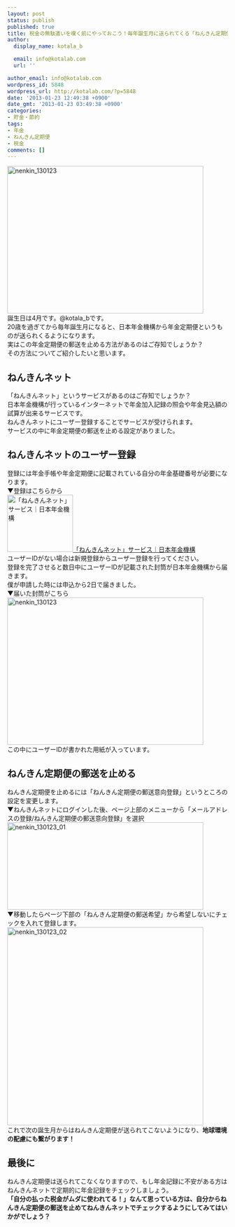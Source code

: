 ```yaml
---
layout: post
status: publish
published: true
title: 税金の無駄遣いを嘆く前にやっておこう！毎年誕生月に送られてくる「ねんきん定期便」の郵送を止める方法！
author:
  display_name: kotala_b

  email: info@kotalab.com
  url: ''

author_email: info@kotalab.com
wordpress_id: 5848
wordpress_url: http://kotalab.com/?p=5848
date: '2013-01-23 12:49:38 +0900'
date_gmt: '2013-01-23 03:49:38 +0900'
categories:
- 貯金・節約
tags:
- 年金
- ねんきん定期便
- 税金
comments: []
---
```

<p><a href="http://kotalab.com/wp-content/uploads/nenkin_130123.png" target="_blank"><img src="http://kotalab.com/wp-content/uploads/nenkin_130123-448x336.png" alt="nenkin_130123" width="448" height="336" class="alignnone size-large wp-image-5851" /></a><br />
誕生日は4月です。@kotala_bです。<br />
20歳を過ぎてから毎年誕生月になると、日本年金機構から年金定期便というものが送られくるようになります。<br />
実はこの年金定期便の郵送を止める方法があるのはご存知でしょうか？<br />
その方法についてご紹介したいと思います。<br />
<!--more--></p>
<h2>ねんきんネット</h2>
<p>「ねんきんネット」というサービスがあるのはご存知でしょうか？<br />
日本年金機構が行っているインターネットで年金加入記録の照会や年金見込額の試算が出来るサービスです。<br />
ねんきんネットにユーザー登録することでサービスが受けられます。<br />
サービスの中に年金定期便の郵送を止める設定がありました。</p>
<h2>ねんきんネットのユーザー登録</h2>
<p>登録には年金手帳や年金定期便に記載されている自分の年金基礎番号が必要になります。<br />
▼登録はこちらから<br />
<a href="http://www.nenkin.go.jp/n/www/n_net/" target="_blank"><img  class="alignleft" src="http://capture.heartrails.com/150x130?http://www.nenkin.go.jp/n/www/n_net/" alt="「ねんきんネット」サービス｜日本年金機構" width="150" height="130" /></a><a href="http://www.nenkin.go.jp/n/www/n_net/" target="_blank">「ねんきんネット」サービス｜日本年金機構</a><a href="http://b.hatena.ne.jp/entry/http://www.nenkin.go.jp/n/www/n_net/" target="_blank"><img border="0" src="http://b.hatena.ne.jp/entry/image/http://www.nenkin.go.jp/n/www/n_net/" alt="" /></a><br style="clear:both;" />ユーザーIDがない場合は新規登録からユーザー登録を行ってください。<br />
登録を完了させると数日中にユーザーIDが記載された封筒が日本年金機構から届きます。<br />
僕が申請した時には申込から2日で届きました。<br />
▼届いた封筒がこちら<br />
<a href="http://kotalab.com/wp-content/uploads/nenkin_130123.png" target="_blank"><img src="http://kotalab.com/wp-content/uploads/nenkin_130123-448x336.png" alt="nenkin_130123" width="448" height="336" class="alignnone size-large wp-image-5851" /></a><br />
この中にユーザーIDが書かれた用紙が入っています。</p>
<h2>ねんきん定期便の郵送を止める</h2>
<p>ねんきん定期便を止めるには「ねんきん定期便の郵送意向登録」というところの設定を変更します。<br />
▼ねんきんネットにログインした後、ページ上部のメニューから「メールアドレスの登録/ねんきん定期便の郵送意向登録」を選択<br />
<a href="http://kotalab.com/wp-content/uploads/nenkin_130123_01.jpg" target="_blank"><img src="http://kotalab.com/wp-content/uploads/nenkin_130123_01-448x199.jpg" alt="nenkin_130123_01" width="448" height="199" class="alignnone size-large wp-image-5849" /></a><br />
▼移動したらページ下部の「ねんきん定期便の郵送希望」から希望しないにチェックを入れて登録します。<br />
<a href="http://kotalab.com/wp-content/uploads/nenkin_130123_02.jpg"><img src="http://kotalab.com/wp-content/uploads/nenkin_130123_02-448x452.jpg" alt="nenkin_130123_02" width="448" height="452" class="alignnone size-large wp-image-5850" /></a><br />
これで次の誕生月からはねんきん定期便が送られてこないようになり、<strong>地球環境の配慮にも繋がります！</strong></p>
<h2>最後に</h2>
<p>ねんきん定期便は送られてこなくなりますので、もし年金記録に不安がある方はねんきんネットで定期的に年金記録をチェックしましょう。<br />
<strong>「自分の払った税金がムダに使われてる！」なんて思っている方は、自分からねんきん定期便の郵送を止めてねんきんネットでチェックするようにしてみてはいかがでしょう？</strong></p>
